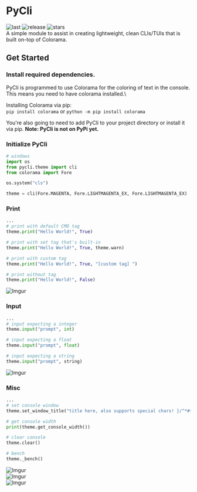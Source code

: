 # PyCli
![last](https://img.shields.io/github/last-commit/n0vuh/pycli) ![release](https://img.shields.io/github/v/release/n0vuh/pycli) ![stars](https://img.shields.io/github/stars/n0vuh/pycli)\
A simple module to assist in creating lightweight, clean CLIs/TUIs that is built on-top of Colorama.

## Get Started
### Install required dependencies.
PyCli is programmed to use Colorama for the coloring of text in the console. This means you need to have colorama installed.\

Installing Colorama via pip:\
`pip install colorama` or `python -m pip install colorama`

You're also going to need to add PyCli to your project directory or install it via pip.
<b>Note: PyCli is not on PyPi yet.</b>

### Initialize PyCli

```py
# windows
import os
from pycli.theme import cli
from colorama import Fore

os.system("cls")

theme = cli(Fore.MAGENTA, Fore.LIGHTMAGENTA_EX, Fore.LIGHTMAGENTA_EX)
```

### Print
```py
...
# print with default CMD tag
theme.print("Hello World!", True)

# print with set tag that's built-in
theme.print("Hello World!", True, theme.warn)

# print with custom tag
theme.print("Hello World!", True, "[custom tag] ")

# print without tag
theme.print("Hello World!", False)
```
![Imgur](https://i.imgur.com/VNT38Zn.png)

### Input
```py
...
# input expecting a integer
theme.input("prompt", int)

# input expecting a float
theme.input("prompt", float)

# input expecting a string
theme.input("prompt", string)
```
![Imgur](https://i.imgur.com/PoSSG3E.png)

### Misc
```py
...
# set console window
theme.set_window_title("title here, also supports special chars! }/^*#()")

# get console width
print(theme.get_console_width())

# clear console
theme.clear()

# bench
theme._bench()
```
![Imgur](https://i.imgur.com/JJSH31t.png)\
![Imgur](https://i.imgur.com/evDrBEY.png)\
![Imgur](https://i.imgur.com/Rbfe2K6.png)
